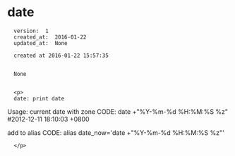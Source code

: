 
  # date

      version:  1
      created_at:  2016-01-22
      updated_at:  None

      created at 2016-01-22 15:57:35 


      None


      <p>
      date: print date
Usage: 
current date with zone
CODE:
date +"%Y-%m-%d %H:%M:%S %z" #2012-12-11 18:10:03 +0800

add to alias
CODE:
alias date_now='date +"%Y-%m-%d %H:%M:%S %z"'

      </p>

  